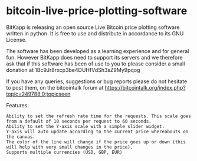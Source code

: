 bitcoin-live-price-plotting-software
====================================

BitKapp is releasing an open source Live Bitcoin price plotting software written in python. It is free to use and distribute in accordance to its GNU License.

The software has been developed as a learning experience and for general fun. However BitKapp does need to support its servers and we therefore ask that if this software has been of use to you to please consider a small donation at 1Bc9Jr8rxcp3be4DUHfVdSh3sZ9My9pqog

If you have any queries, suggestions or bug reports please do not hesitate to post them, on the bitcointalk forum at https://bitcointalk.org/index.php?topic=249788.0;topicseen


Features:

    Ability to set the refresh rate time for the requests. This scale goes from a default of 10 seconds per request to 60 seconds.
    Ability to set the Y-axis scale with a simple slider widget.
    Y-axis will auto update according to the current price whereabouts on the canvas.
    The color of the line will change if the price goes up or down (this will help with very small changes in the price).
    Supports multiple currencies (USD, GBP, EUR)
